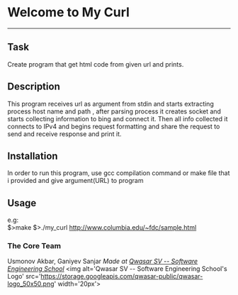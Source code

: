 # Welcome to My Curl
***

## Task
Create program that get html code from given url and prints.

## Description
This program receives url as argument from stdin and starts extracting process
host name and path , after parsing process it creates socket and starts collecting
information to bing and connect it. Then all info collected it connects to IPv4 and
begins request formatting and share the request to send and receive response and print it.  

## Installation
In order to run this program, use gcc compilation command or make file that i provided
and give argument(URL) to program

## Usage
e.g:        
            $>make
            $>./my_curl http://www.columbia.edu/~fdc/sample.html

### The Core Team
Usmonov Akbar,
Ganiyev Sanjar
<span><i>Made at <a href='https://qwasar.io'>Qwasar SV -- Software Engineering School</a></i></span>
<span><img alt='Qwasar SV -- Software Engineering School's Logo' src='https://storage.googleapis.com/qwasar-public/qwasar-logo_50x50.png' width='20px'></span>
